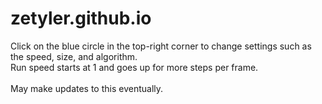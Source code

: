 # zetyler.github.io

Click on the blue circle in the top-right corner to change settings such as the speed, size, and algorithm.
<br>
Run speed starts at 1 and goes up for more steps per frame.
<br>
<br>
May make updates to this eventually.
